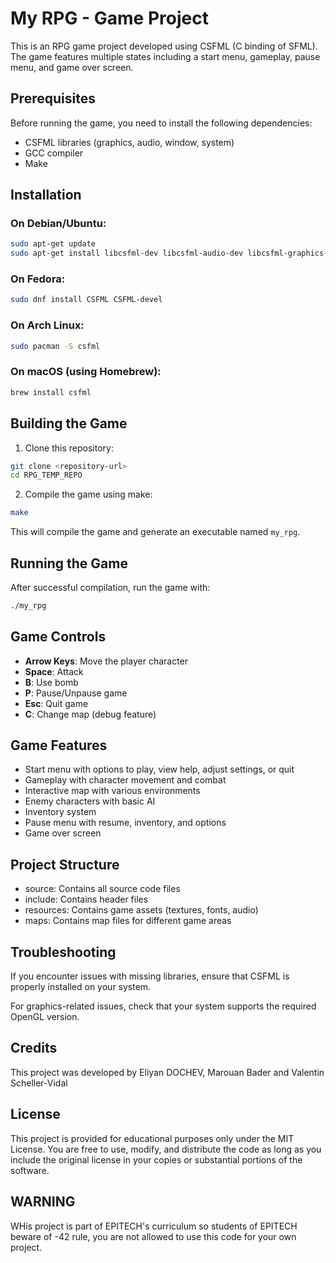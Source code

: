 # My RPG - Game Project

This is an RPG game project developed using CSFML (C binding of SFML). The game features multiple states including a start menu, gameplay, pause menu, and game over screen.

## Prerequisites

Before running the game, you need to install the following dependencies:

- CSFML libraries (graphics, audio, window, system)
- GCC compiler
- Make

## Installation

### On Debian/Ubuntu:

```bash
sudo apt-get update
sudo apt-get install libcsfml-dev libcsfml-audio-dev libcsfml-graphics-dev libcsfml-system-dev libcsfml-window-dev libcsfml-network-dev
```

### On Fedora:

```bash
sudo dnf install CSFML CSFML-devel
```

### On Arch Linux:

```bash
sudo pacman -S csfml
```

### On macOS (using Homebrew):

```bash
brew install csfml
```

## Building the Game

1. Clone this repository:
```bash
git clone <repository-url>
cd RPG_TEMP_REPO
```

2. Compile the game using make:
```bash
make
```

This will compile the game and generate an executable named `my_rpg`.

## Running the Game

After successful compilation, run the game with:

```bash
./my_rpg
```

## Game Controls

- **Arrow Keys**: Move the player character
- **Space**: Attack
- **B**: Use bomb
- **P**: Pause/Unpause game
- **Esc**: Quit game
- **C**: Change map (debug feature)

## Game Features

- Start menu with options to play, view help, adjust settings, or quit
- Gameplay with character movement and combat
- Interactive map with various environments
- Enemy characters with basic AI
- Inventory system
- Pause menu with resume, inventory, and options
- Game over screen

## Project Structure

- source: Contains all source code files
- include: Contains header files
- resources: Contains game assets (textures, fonts, audio)
- maps: Contains map files for different game areas

## Troubleshooting

If you encounter issues with missing libraries, ensure that CSFML is properly installed on your system.

For graphics-related issues, check that your system supports the required OpenGL version.

## Credits

This project was developed by Eliyan DOCHEV, Marouan Bader and Valentin Scheller-Vidal

## License

This project is provided for educational purposes only under the MIT License. You are free to use, modify, and distribute the code as long as you include the original license in your copies or substantial portions of the software.

## WARNING
WHis project is part of EPITECH's curriculum so students of EPITECH beware of -42 rule, you are not allowed to use this code for your own project.